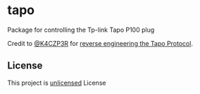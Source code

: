 # tapo
Package for controlling the Tp-link Tapo P100 plug

Credit to [@K4CZP3R](https://github.com/K4CZP3R) for [reverse engineering the Tapo Protocol](https://k4czp3r.xyz/reverse-engineering/tp-link/tapo/2020/10/15/reverse-engineering-tp-link-tapo.html).

## License

This project is [unlicensed](https://unlicense.org) License
